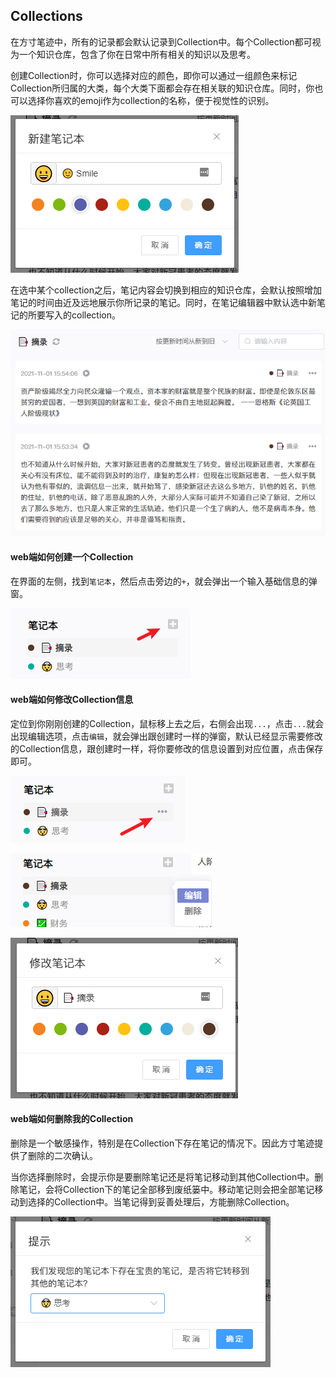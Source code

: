 ## Collections



在方寸笔迹中，所有的记录都会默认记录到Collection中。每个Collection都可视为一个知识仓库，包含了你在日常中所有相关的知识以及思考。



创建Collection时，你可以选择对应的颜色，即你可以通过一组颜色来标记Collection所归属的大类，每个大类下面都会存在相关联的知识仓库。同时，你也可以选择你喜欢的emoji作为collection的名称，便于视觉性的识别。

![新笔记本](./assets/new_collection.png)

在选中某个collection之后，笔记内容会切换到相应的知识仓库，会默认按照增加笔记的时间由近及远地展示你所记录的笔记。同时，在笔记编辑器中默认选中新笔记的所要写入的collection。

![笔记本笔记](./assets/collection.png)

#### web端如何创建一个Collection

在界面的左侧，找到`笔记本`，然后点击旁边的`+`，就会弹出一个输入基础信息的弹窗。

![新笔记本](./assets/create_button.png)

#### web端如何修改Collection信息

定位到你刚刚创建的Collection，鼠标移上去之后，右侧会出现`...`，点击`...`就会出现编辑选项，点击`编辑`，就会弹出跟创建时一样的弹窗，默认已经显示需要修改的Collection信息，跟创建时一样，将你要修改的信息设置到对应位置，点击保存即可。

![笔记编辑](./assets/collection_edit_1.png)

![笔记编辑](./assets/collection_edit_2.png)

![笔记编辑](./assets/collection_edit_3.png)

#### web端如何删除我的Collection

删除是一个敏感操作，特别是在Collection下存在笔记的情况下。因此方寸笔迹提供了删除的二次确认。

当你选择删除时，会提示你是要删除笔记还是将笔记移动到其他Collection中。删除笔记，会将Collection下的笔记全部移到废纸篓中。移动笔记则会把全部笔记移动到选择的Collection中。当笔记得到妥善处理后，方能删除Collection。

![笔记编辑](./assets/collection_del.png)




